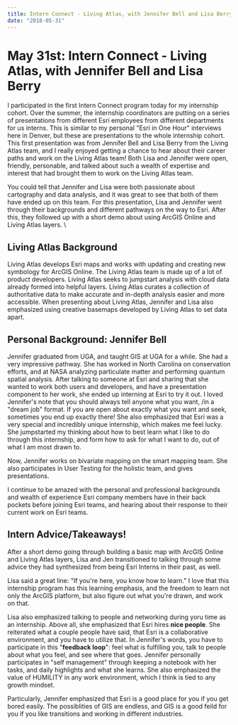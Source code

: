 ```yaml
---
title: Intern Connect - Living Atlas, with Jennifer Bell and Lisa Berry
date: "2018-05-31"
---
```

# May 31st: Intern Connect - Living Atlas, with Jennifer Bell and Lisa Berry

I participated in the first Intern Connect program today for my internship cohort. Over the summer, the internship coordinators are putting on a series of presentations from different Esri employees from different departments for us interns. This is similar to my personal "Esri in One Hour" interviews here in Denver, but these are presentations to the whole internship cohort. This first presentation was from Jennifer Bell and Lisa Berry from the Living Atlas team, and I really enjoyed getting a chance to hear about their career paths and work on the Living Atlas team! Both Lisa and Jennifer were open, friendly, personable, and talked about such a wealth of expertise and interest that had brought them to work on the Living Atlas team.

You could tell that Jennifer and Lisa were both passionate about cartography and data analysis, and it was great to see that both of them have ended up on this team. For this presentation, Lisa and Jennifer went through their backgrounds and different pathways on the way to Esri. After this, they followed up with a short demo about using ArcGIS Online and Living Atlas layers. \

## Living Atlas Background
Living Atlas develops Esri maps and works with updating and creating new symbology for ArcGIS Online. The Living Atlas team is made up of a lot of product developers. Living Atlas seeks to jumpstart analysis with cloud data already formed into helpful layers. Living Atlas curates a collection of authoritative data to make accurate and in-depth analysis easier and more accessible. When presenting about Living Atlas, Jennifer and Lisa also emphasized using creative basemaps developed by Living Atlas to set data apart.

## Personal Background: Jennifer Bell
Jennifer graduated from UGA, and taught GIS at UGA for a while. She had a very impressive pathway. She has worked in North Carolina on conservation efforts, and at NASA analyzing particulate matter and performing quantum spatial analysis. After talking to someone at Esri and sharing that she wanted to work both users and developers, and have a presentation component to her work, she ended up interning at Esri to try it out. I loved Jennifer's note that you should always tell anyone what you want, /in a "dream job" format. If you are open about exactly what you want and seek, sometimes you end up exactly there! She also emphasized that Esri was a very special and incredibly unique internship, which makes me feel lucky. She jumpstarted my thinking about how to best learn what I like to do through this internship, and form how to ask for what I want to do, out of what I am most drawn to.

Now, Jennifer works on bivariate mapping on the smart mapping team. She also participates in User Testing for the holistic team, and gives presentations.

I continue to be amazed with the personal and professional backgrounds and wealth of experience Esri company members have in their back pockets before joining Esri teams, and hearing about their response to their current work on Esri teams.

## Intern Advice/Takeaways!
After a short demo going through building a basic map with ArcGIS Online and Living Atlas layers, Lisa and Jen transitioned to talking through some advice they had synthesized from being Esri Interns in their past, as well.

Lisa said a great line: "If you're here, you know how to learn." I love that this internship program has this learning emphasis, and the freedom to learn not only the ArcGIS platform, but also figure out what you're drawn, and work on that.

Lisa also emphasized talking to people and networking during yoru time as an internship. Above all, she emphasized that Esri hires **nice people**. She reiterated what a couple people have said, that Esri is a collaborative environment, and you have to utilize that. In Jennifer's words, you have to participate in this "**feedback loop**": feel what is fulfilling you, talk to people about what you feel, and see where that goes. Jennifer personally participates in "self management" through keeping a notebook with her tasks, and daily highlights and what she learns. She also emphasized the value of HUMILITY in any work environment, which I think is tied to any growth mindset.

Particularly, Jennifer emphasized that Esri is a good place for you if you get bored easily. The possiblities of GIS are endless, and GIS is a good feild for you if you like transitions and working in different industries.

